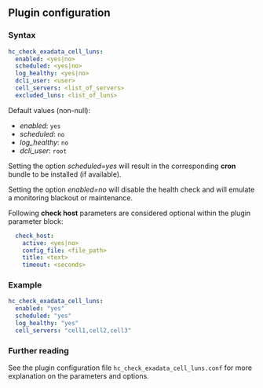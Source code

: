 ## Plugin configuration

### Syntax

```yaml
hc_check_exadata_cell_luns:
  enabled: <yes|no>
  scheduled: <yes|no>
  log_healthy: <yes|no>
  dcli_user: <user>
  cell_servers: <list_of_servers>
  excluded_luns: <list_of_luns>
```

Default values (non-null):
* *enabled*: `yes`
* *scheduled*: `no`
* *log_healthy*: `no`
* *dcli_user*: `root`

Setting the option *scheduled=yes* will result in the corresponding **cron** bundle to be installed (if available).

Setting the option *enabled=no* will disable the health check and will emulate a monitoring blackout or maintenance.

Following **check host** parameters are considered optional within the plugin parameter block:

```yaml
  check_host:
    active: <yes|no>
    config_file: <file_path>
    title: <text>
    timeout: <seconds>
```

### Example

```yaml
hc_check_exadata_cell_luns:
  enabled: "yes"
  scheduled: "yes"
  log_healthy: "yes"
  cell_servers: "cell1,cell2,cell3"
```

### Further reading

See the plugin configuration file `hc_check_exadata_cell_luns.conf` for more explanation on the parameters and options.
